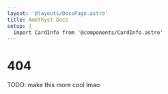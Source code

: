 ```yaml
---
layout: '@layouts/DocsPage.astro'
title: Amethyst Docs
setup: | 
  import CardInfo from '@components/CardInfo.astro'
---
```

# 404
TODO: make this more cool lmao